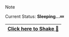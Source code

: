 > [!NOTE]
> Current Status: **Sleeping...💤**

<div align="right">
  
[Click here to Shake 👋](https://www.youtube.com/watch?v=dQw4w9WgXcQ/ "Click to Shake") |
:---:|
</div>
